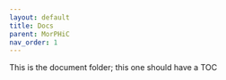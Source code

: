 ```yaml
---
layout: default
title: Docs
parent: MorPHiC
nav_order: 1
---
```

<script src="https://kit.fontawesome.com/fc66878563.js" crossorigin="anonymous"></script>

This is the document folder; this one should have a TOC